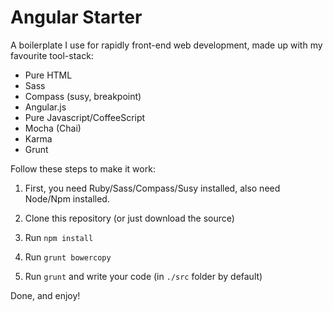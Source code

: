 # Angular Starter

A boilerplate I use for rapidly front-end web development, made up with my favourite tool-stack:

- Pure HTML
- Sass
- Compass (susy, breakpoint)
- Angular.js
- Pure Javascript/CoffeeScript
- Mocha (Chai)
- Karma
- Grunt

Follow these steps to make it work:

1. First, you need Ruby/Sass/Compass/Susy installed, also need Node/Npm installed.

2. Clone this repository (or just download the source)

3. Run `npm install`

4. Run `grunt bowercopy`

5. Run `grunt` and write your code (in `./src` folder by default)

Done, and enjoy!
